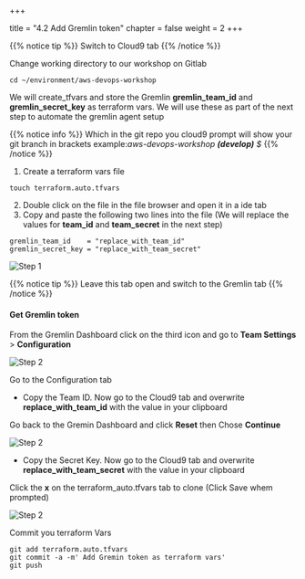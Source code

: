 +++

title = "4.2 Add Gremlin token"
chapter = false
weight = 2
+++


{{% notice tip %}}
Switch to Cloud9 tab
{{% /notice %}}

Change working directory to our workshop on Gitlab 
```
cd ~/environment/aws-devops-workshop
```


We will create_tfvars and store the Gremlin __gremlin_team_id__ and __gremlin_secret_key__ as terraform vars. We will use these as part of the next step to automate the gremlin agent setup

{{% notice info %}}
Which in the git repo you cloud9 prompt will show your git branch in brackets 
example:*aws-devops-workshop __(develop)__ $*
{{% /notice %}}

1. Create a terraform vars file
```
touch terraform.auto.tfvars
```

2. Double click on the file in the file browser and open it in a ide tab 
3. Copy and paste the following two lines into the file (We will replace the values for __team_id__ and __team_secret__ in the next step)

```
gremlin_team_id    = "replace_with_team_id"
gremlin_secret_key = "replace_with_team_secret"
```

![Step 1](/images/lab4/create_tfvars.png)


{{% notice tip %}}
Leave this tab open and switch to the Gremlin tab
{{% /notice %}}

#### Get Gremlin token 

From the Gremlin Dashboard click on the third icon and go to __Team Settings__ > __Configuration__

![Step 2](/images/lab4/gremlin_team_settings.png)


Go to the Configuration tab

- Copy the Team ID. Now go to the Cloud9 tab and overwrite __replace_with_team_id__ with the value in your clipboard

Go back to the Gremin Dashboard and click __Reset__ then Chose __Continue__

![Step 2](/images/lab4/gremlin_skey.png)

- Copy the Secret Key. Now go to the Cloud9 tab and overwrite __replace_with_team_secret__ with the value in your clipboard

Click the __x__ on the terraform_auto.tfvars tab to clone (Click Save whem prompted)

![Step 2](/images/lab4/c9_save.png)


Commit you terraform Vars
```
git add terraform.auto.tfvars
git commit -a -m' Add Gremin token as terraform vars'
git push
```



